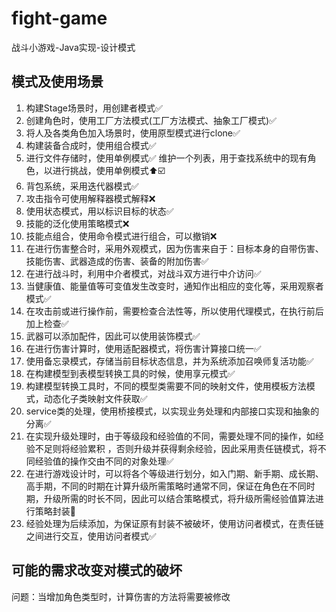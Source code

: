 # fight-game
战斗小游戏-Java实现-设计模式

## 模式及使用场景


1. 构建Stage场景时，用创建者模式✅
2. 创建角色时，使用工厂方法模式(工厂方法模式、抽象工厂模式)✅
3. 将人及各类角色加入场景时，使用原型模式进行clone✅
4. 构建装备合成时，使用组合模式✅
5. 进行文件存储时，使用单例模式✅
   维护一个列表，用于查找系统中的现有角色，以进行挑战，使用单例模式⬆️☑️
6. 背包系统，采用迭代器模式✅
7. 攻击指令可使用解释器模式解释❌
8. 使用状态模式，用以标识目标的状态✅
9. 技能的泛化使用策略模式❌
10. 技能点组合，使用命令模式进行组合，可以撤销❌
11. 在进行伤害整合时，采用外观模式，因为伤害来自于：目标本身的自带伤害、技能伤害、武器造成的伤害、装备的附加伤害✅
12. 在进行战斗时，利用中介者模式，对战斗双方进行中介访问✅
13. 当健康值、能量值等可变值发生改变时，通知作出相应的变化等，采用观察者模式✅
14. 在攻击前或进行操作前，需要检查合法性等，所以使用代理模式，在执行前后加上检查✅
15. 武器可以添加配件，因此可以使用装饰模式✅
16. 在进行伤害计算时，使用适配器模式，将伤害计算接口统一✅
17. 使用备忘录模式，存储当前目标状态信息，并为系统添加召唤师复活功能✅
18. 在构建模型到表模型转换工具的时候，使用享元模式✅
19. 构建模型转换工具时，不同的模型类需要不同的映射文件，使用模板方法模式，动态化子类映射文件获取✅
20. service类的处理，使用桥接模式，以实现业务处理和内部接口实现和抽象的分离✅
21. 在实现升级处理时，由于等级段和经验值的不同，需要处理不同的操作，如经验不足则将经验累积 ，否则升级并获得剩余经验，因此采用责任链模式，将不同经验值的操作交由不同的对象处理✅
22. 在进行游戏设计时，可以将各个等级进行划分，如入门期、新手期、成长期、高手期，不同的时期在计算升级所需策略时通常不同，保证在角色在不同时期，升级所需的时长不同，因此可以结合策略模式，将升级所需经验值算法进行策略封装🔘
23. 经验处理为后续添加，为保证原有封装不被破坏，使用访问者模式，在责任链之间进行交互，使用访问者模式✅



## 可能的需求改变对模式的破坏

问题：当增加角色类型时，计算伤害的方法将需要被修改



